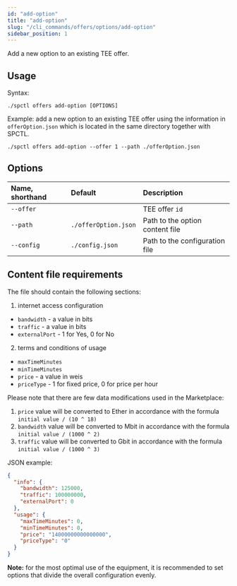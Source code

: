 ```yaml
---
id: "add-option"
title: "add-option"
slug: "/cli_commands/offers/options/add-option"
sidebar_position: 1
---
```


Add a new option to an existing TEE offer.

## Usage

Syntax:

```
./spctl offers add-option [OPTIONS]
```

Example: add a new option to an existing TEE offer using the information in `offerOption.json` which is located in the same directory together with SPCTL.

```
./spctl offers add-option --offer 1 --path ./offerOption.json
```


## Options

| **Name, shorthand** | **Default**          | **Description**                 |
|:--------------------|:---------------------|:--------------------------------|
| `--offer`           |                      | TEE offer `id`                  |
| `--path`            | `./offerOption.json` | Path to the option content file |
| `--config`          | `./config.json`      | Path to the configuration file  |

## Content file requirements

The file should contain the following sections:
1.  internet access configuration
- `bandwidth` - a value in bits
- `traffic` - a value in bits
- `externalPort` - 1 for Yes, 0 for No
2. terms and conditions of usage
- `maxTimeMinutes`
- `minTimeMinutes`
- `price` - a value in weis
- `priceType` - 1 for fixed price, 0 for price per hour

Please note that there are few data modifications used in the Marketplace:
1. `price` value will be converted to Ether in accordance with the formula `initial value / (10 ^ 18)`
2. `bandwidth` value will be converted to Mbit in accordance with the formula `initial value / (1000 ^ 2)`
3. `traffic` value will be converted to Gbit in accordance with the formula `initial value / (1000 ^ 3)`

JSON example:
```json title="tee-offer-option.json"
{
  "info": {
    "bandwidth": 125000,
    "traffic": 100000000, 
    "externalPort": 0
  },
  "usage": {
    "maxTimeMinutes": 0,
    "minTimeMinutes": 0,
    "price": "14000000000000000",
    "priceType": "0"
  }
}
```

**Note:** for the most optimal use of the equipment, it is recommended to set options that divide the overall configuration evenly.